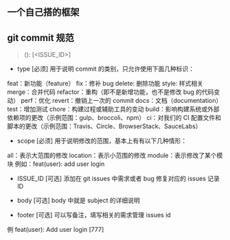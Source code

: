 ## 一个自己搭的框架

## git commit 规范

> <type>(<scope>): <subject> [<ISSUE_ID>]
>
> <body>
> <footer>

- type [必须]
  用于说明 commit 的类别，只允许使用下面几种标识：

feat：新功能（feature）
fix：修补 bug
delete: 删除功能
style: 样式相关
merge：合并代码
refactor：重构（即不是新增功能，也不是修改 bug 的代码变动）
perf：优化
revert：撤销上一次的 commit
docs：文档（documentation）
test：增加测试
chore：构建过程或辅助工具的变动
build：影响构建系统或外部依赖项的更改（示例范围：gulp、broccoli、npm）
ci：对我们的 CI 配置文件和脚本的更改（示例范围：Travis、Circle、BrowserStack、SauceLabs）

- scope [必须]
  用于说明修改的范围，基本上有有以下几种情形：

all：表示大范围的修改
location：表示小范围的修改
module：表示修改了某个模块 例如：feat(user): add user login

- ISSUE_ID [可选]
  添加在 git issues 中需求或者 bug 修复对应的 issues 记录 ID

- body [可选]
  body 中就是 subject 的详细说明

- footer [可选]
  可以写备注，填写相关的需求管理 issues id

例
feat(user): Add user login [777]
